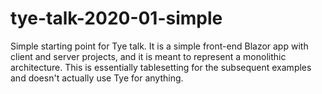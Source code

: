 # tye-talk-2020-01-simple
Simple starting point for Tye talk.  It is a simple front-end Blazor app with client and server projects, and it is meant to represent a monolithic architecture.  This is essentially tablesetting for the subsequent examples and doesn't actually use Tye for anything.
